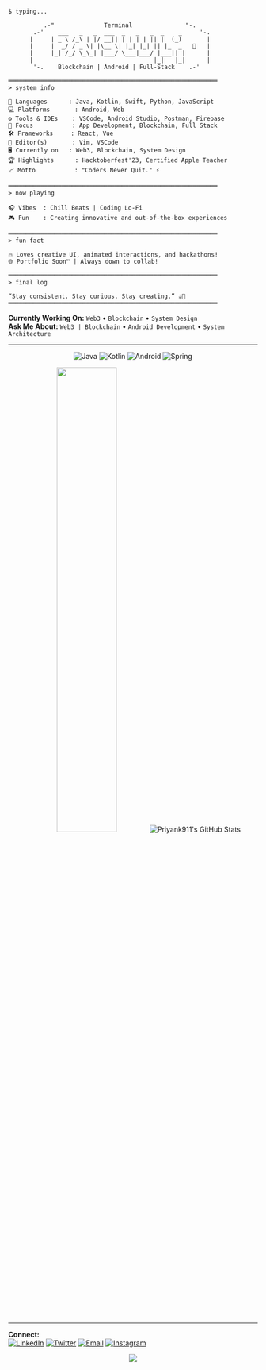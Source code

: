 ```
$ typing...

          .-"              Terminal               "-.
       .-'    ___   _   _  ___  _   _   _  _    _     '-.
      |     | _ \ /_\ | |/ __|| | | | | || |  (_)       |
      |     |  _/ / _ \| |\__ \| |_| |_| || |_  _   🚀   |
      |     |_| /_/ \_\_| |___/ \___|___/ |___|| |      |
      |                                  |_|   |_|      |
       '-.    Blockchain | Android | Full-Stack    .-'

═══════════════════════════════════════════════════════════
> system info

🧠 Languages      : Java, Kotlin, Swift, Python, JavaScript
💻 Platforms       : Android, Web
⚙️ Tools & IDEs    : VSCode, Android Studio, Postman, Firebase
🎨 Focus           : App Development, Blockchain, Full Stack
🛠️ Frameworks     : React, Vue
📱 Editor(s)       : Vim, VSCode
🖥️ Currently on   : Web3, Blockchain, System Design 
🏆 Highlights      : Hacktoberfest'23, Certified Apple Teacher
📈 Motto           : "Coders Never Quit." ⚡

═══════════════════════════════════════════════════════════
> now playing

🎧 Vibes  : Chill Beats | Coding Lo-Fi
🎮 Fun    : Creating innovative and out-of-the-box experiences

═══════════════════════════════════════════════════════════
> fun fact

🔥 Loves creative UI, animated interactions, and hackathons!
🌐 Portfolio Soon™ | Always down to collab!

═══════════════════════════════════════════════════════════
> final log

“Stay consistent. Stay curious. Stay creating.” ☕🚀
═══════════════════════════════════════════════════════════
```

**Currently Working On:** `Web3` • `Blockchain` • `System Design`  
**Ask Me About:** `Web3 | Blockchain` • `Android Development` • `System Architecture`

---

<div align="center">

![Java](https://img.shields.io/badge/Java-ED8B00?style=for-the-badge&logo=openjdk&logoColor=white)
![Kotlin](https://img.shields.io/badge/Kotlin-7F52FF?style=for-the-badge&logo=kotlin&logoColor=white)
![Android](https://img.shields.io/badge/Android-3DDC84?style=for-the-badge&logo=android&logoColor=white)
![Spring](https://img.shields.io/badge/Spring-6DB33F?style=for-the-badge&logo=spring&logoColor=white)

<img width="49%" src="https://github-readme-stats.vercel.app/api?username=Priyank911&show_icons=true&theme=dark&hide_border=true&bg_color=0d1117&title_color=58a6ff&icon_color=58a6ff&text_color=c9d1d9" />
<img src="https://github-readme-stats.vercel.app/api?username=Priyank911&theme=react&show_icons=true&hide_border=true&count_private=true" alt="Priyank911's GitHub Stats" />

</div>

---

**Connect:**  
[![LinkedIn](https://img.shields.io/badge/LinkedIn-0077B5?style=flat&logo=linkedin)](https://www.linkedin.com/in/priyankpanchal-coder0911/) 
[![Twitter](https://img.shields.io/badge/Twitter-1DA1F2?style=flat&logo=twitter&logoColor=white)](https://x.com/dev_priyank_) 
[![Email](https://img.shields.io/badge/Email-EA4335?style=flat&logo=gmail&logoColor=white)](mailto:panchalpriyankfullstack@gmail.com)
[![Instagram](https://img.shields.io/badge/Instagram-E4405F?style=flat&logo=instagram&logoColor=white)](https://instagram.com/developer.priyank)
<div align="center">
  <img src="https://readme-typing-svg.herokuapp.com/?font=Fira+Code&size=16&duration=4000&pause=1000&color=58A6FF&center=true&vCenter=true&width=400&lines=Thanks+for+visiting!;Let's+build+something+amazing+%F0%9F%9A%80" />
</div>
